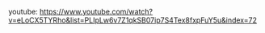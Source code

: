 
youtube: https://www.youtube.com/watch?v=eLoCX5TYRho&list=PLIpLw6v7Z1qkSB07ip7S4Tex8fxpFuY5u&index=72
